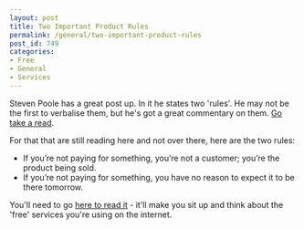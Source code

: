 ```yaml
---
layout: post
title: Two Important Product Rules
permalink: /general/two-important-product-rules
post_id: 749
categories:
- Free
- General
- Services
---
```


Steven Poole has a great post up. In it he states two 'rules'. He may not be the first to verbalise them, but he's got a great commentary on them.
[Go take a read](http://stevenpoole.net/blog/whatever-made-you-think-it-was-your-data-anyway/).

For that that are still reading here and not over there, here are the two rules:

- If you’re not paying for something, you’re not a customer; you’re the product being sold.
- If you’re not paying for something, you have no reason to expect it to be there tomorrow.

You'll need to go [here to read it](http://stevenpoole.net/blog/whatever-made-you-think-it-was-your-data-anyway/) - it'll make you sit up and think about the 'free' services you're using on the internet.

